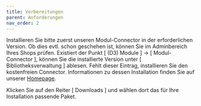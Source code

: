 ```yaml
---
title: Vorbereitungen
parent: Anforderungen
nav_order: 2
---
```


Installieren Sie bitte zuerst unseren Modul-Connector in der erforderlichen Version.
Ob dies evtl. schon geschehen ist, können Sie im Adminbereich Ihres Shops prüfen. Existiert der Punkt [ (D3) Module ] -> [ Modul-Connector ], können Sie die installierte Version unter [ Bibliotheksverwaltung ] ablesen. Fehlt dieser Eintrag, installieren Sie den kostenfreien Connector. 
Informationen zu dessen Installation finden Sie auf unserer [Homepage](https://www.oxidmodule.com/Connector/).

Klicken Sie auf den Reiter [ Downloads ] und wählen dort das für Ihre Installation passende Paket.